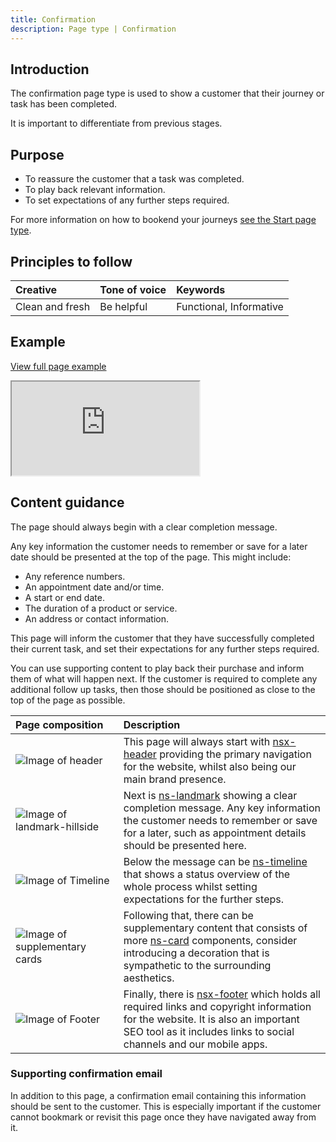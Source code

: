 ```yaml
---
title: Confirmation
description: Page type | Confirmation
---
```


## Introduction

The confirmation page type is used to show a customer that their journey or task has been completed. 

It is important to differentiate from previous stages.

## Purpose

* To reassure the customer that a task was completed.
* To play back relevant information.
* To set expectations of any further steps required.

For more information on how to bookend your journeys [see the Start page type](page-types/start).

## Principles to follow

| Creative | Tone of voice | Keywords |
| :--- | :--- | :--- |
| Clean and fresh | Be helpful | Functional, Informative |

## Example

<div class="storybook-embed page">
  <p><a href="https://www.britishgas.co.uk/nucleus/demo/iframe.html?id=examples-page-types--confirmation&amp;viewMode=story">View full page example</a></p>
  <iframe src="https://www.britishgas.co.uk/nucleus/demo/iframe.html?id=examples-page-types--confirmation&amp;viewMode=story&amp;nav=0" title="Nucleus: examples-page-types--confirmation" sandbox="allow-forms allow-modals allow-popups allow-presentation allow-same-origin allow-scripts"></iframe>
</div>

## Content guidance

The page should always begin with a clear completion message.

Any key information the customer needs to remember or save for a later date should be presented at the top of the page. This might include:

* Any reference numbers.
* An appointment date and/or time.
* A start or end date.
* The duration of a product or service.
* An address or contact information.

This page will inform the customer that they have successfully completed their current task, and set their expectations for any further steps required. 

You can use supporting content to play back their purchase and inform them of what will happen next. If the customer is required to complete any additional follow up tasks, then those should be positioned as close to the top of the page as possible.

| Page&nbsp;composition | Description |
| :--- | :--- |
| ![Image of header](https://user-images.githubusercontent.com/78355810/121555708-250d1f00-ca0b-11eb-86b9-df4a65ccfb60.png) | This page will always start with [nsx-header](/components/nsx-header) providing the primary navigation for the website, whilst also being our main brand presence. |
| ![Image of landmark-hillside](https://user-images.githubusercontent.com/78355810/122067713-b6093f00-cdeb-11eb-8ee8-8b07c8c71bdf.png) | Next is [ns-landmark](/components/ns-landmark) showing a clear completion message. Any key information the customer needs to remember or save for a later, such as appointment details should be presented here. |
| ![Image of Timeline](https://user-images.githubusercontent.com/78355810/122087289-74cd5b00-cdfc-11eb-9171-18647c95b75f.png) | Below the message can be [ns-timeline](/components/ns-timeline) that shows a status overview of the whole process whilst setting expectations for the further steps. |
| ![Image of supplementary cards](https://user-images.githubusercontent.com/78355810/122088757-f83b7c00-cdfd-11eb-82cc-7bf553156b1a.png) | Following that, there can be supplementary content that consists of more [ns-card](/components/ns-card) components, consider introducing a decoration that is sympathetic to the surrounding aesthetics. |
| ![Image of Footer](https://user-images.githubusercontent.com/78355810/121567323-57704980-ca16-11eb-9951-598055b9808c.png) | Finally, there is [nsx-footer](/components/nsx-footer) which holds all required links and copyright information for the website. It is also an important SEO tool as it includes links to social channels and our mobile apps. |

### Supporting confirmation email

In addition to this page, a confirmation email containing this information should be sent to the customer. This is especially important if the customer cannot bookmark or revisit this page once they have navigated away from it.
